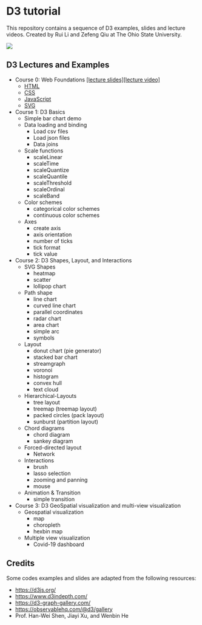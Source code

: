 # D3 tutorial

This repository contains a sequence of D3 examples, slides and lecture videos. Created by Rui Li and Zefeng Qiu at The Ohio State University.

![](https://komarev.com/ghpvc/?username=CSE5544OSU&label=tutorial+views)

## D3 Lectures and Examples

* Course 0: Web Foundations [[lecture slides]](https://cse5544osu.github.io/slides/1.D3-WebFoundations.pdf)[[lecture video]](https://urldefense.com/v3/__https://osu.zoom.us/rec/share/V1ZLrQBkttoUQSG1qXDBqgCpsSIXugb169HxQYFwyNNByqVJJLTRTB6ioQ2j28Ws.FaxpunJxPUdC2Ymk__;!!KGKeukY!zbIM4y-jGEPN55r4AJS8JgXOa-ZfXffHLtd4_4xRHGrF6YZwMYVZXG6ZeKtjoKn1K6qYvQSyJjViVD3cxqKB$)
    * [HTML](https://cse5544osu.github.io/WebFoundations/index.html)
    * [CSS](https://cse5544osu.github.io/WebFoundations/html-with-css.html)
    * [JavaScript](https://cse5544osu.github.io/WebFoundations/html-with-js.html)
    * [SVG](https://cse5544osu.github.io/WebFoundations/svg.html)
* Course 1: D3 Basics
    * Simple bar chart demo
    * Data loading and binding
        * Load csv files
        * Load json files
        * Data joins
    * Scale functions
        * scaleLinear
        * scaleTime
        * scaleQuantize
        * scaleQuantile
        * scaleThreshold
        * scaleOrdinal
        * scaleBand
    * Color schemes
        * categorical color schemes
        * continuous color schemes
    * Axes
        * create axis
        * axis orientation
        * number of ticks
        * tick format
        * tick value
* Course 2: D3 Shapes, Layout, and Interactions   
    * SVG Shapes
        * heatmap
        * scatter
        * lollipop chart
    * Path shape
        * line chart
        * curved line chart [](https://www.d3indepth.com/shapes/#curve)
        * parallel coordinates
        * radar chart
        * area chart [](https://www.d3indepth.com/shapes/#area-generator)
        * simple arc
        * symbols [](https://www.d3indepth.com/shapes/#symbols)
    * Layout
        * donut chart (pie generator)
        * stacked bar chart
        * streamgraph
        * voronoi
        * histogram
        * convex hull
        * text cloud
    * Hierarchical-Layouts
        * tree layout
        * treemap (treemap layout)
        * packed circles (pack layout)
        * sunburst (partition layout)
    * Chord diagrams
        * chord diagram
        * sankey diagram
    * Forced-directed layout
        * Network
    * Interactions
        * brush
        * lasso selection
        * zooming and panning
        * mouse
    * Animation & Transition
        * simple transition
* Course 3: D3 GeoSpatial visualization and multi-view visualization
    * Geospatial visualization 
        * map
        * choropleth
        * hexbin map
    * Multiple view visualization
        * Covid-19 dashboard


## Credits 

Some codes examples and slides are adapted from the following resources:

* https://d3js.org/
* https://www.d3indepth.com/
* https://d3-graph-gallery.com/
* https://observablehq.com/@d3/gallery
* Prof. Han-Wei Shen, Jiayi Xu, and Wenbin He

